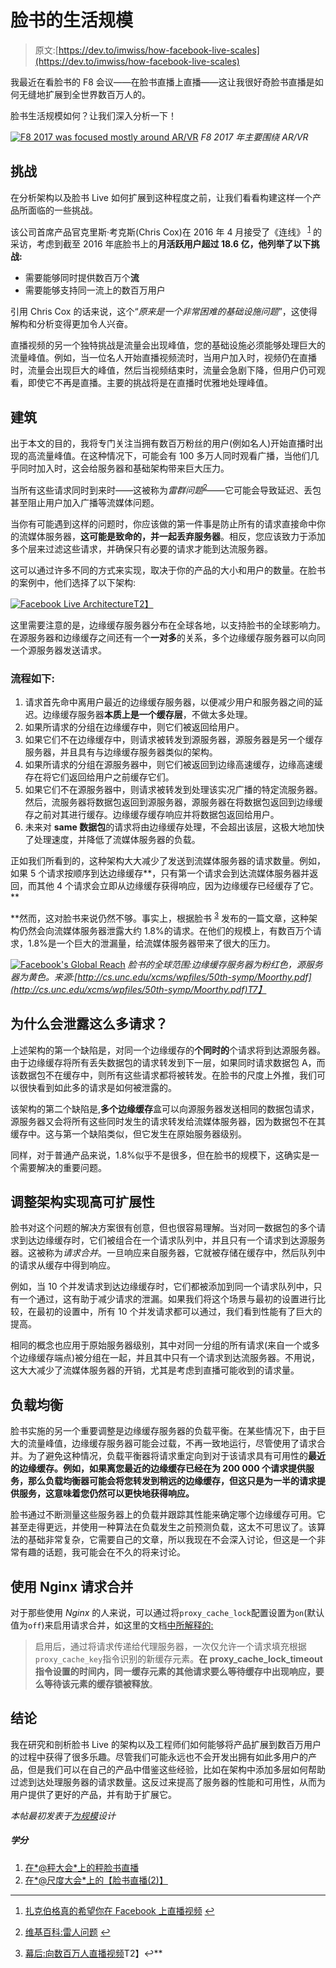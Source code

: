 # 脸书的生活规模

> 原文:[https://dev.to/imwiss/how-facebook-live-scales](https://dev.to/imwiss/how-facebook-live-scales)

我最近在看脸书的 F8 会议——在脸书直播上直播——这让我很好奇脸书直播是如何无缝地扩展到全世界数百万人的。

脸书生活规模如何？让我们深入分析一下！

[![F8 2017 was focused mostly around AR/VR](../Images/98a70ab595d63e964956801719e13ff8.png)](https://res.cloudinary.com/practicaldev/image/fetch/s--DJx1sYZp--/c_limit%2Cf_auto%2Cfl_progressive%2Cq_auto%2Cw_880/https://designingforscale.com/content/images/2017/04/f8VR.png) 
*F8 2017 年主要围绕 AR/VR*

## [](#the-challenges)挑战

在分析架构以及脸书 Live 如何扩展到这种程度之前，让我们看看构建这样一个产品所面临的一些挑战。

该公司首席产品官克里斯·考克斯(Chris Cox)在 2016 年 4 月接受了《连线》 <sup id="fnref1">[1](#fn1)</sup> 的采访，考虑到截至 2016 年底脸书上的**月活跃用户超过 18.6 亿，他列举了以下挑战:**

*   需要能够同时提供数百万个**流**
*   需要能够支持同一流上的数百万用户

引用 Chris Cox 的话来说，这个“*原来是一个非常困难的基础设施问题*”，这使得解构和分析变得更加令人兴奋。

直播视频的另一个独特挑战是流量会出现峰值，您的基础设施必须能够处理巨大的流量峰值。例如，当一位名人开始直播视频流时，当用户加入时，视频仍在直播时，流量会出现巨大的峰值，然后当视频结束时，流量会急剧下降，但用户仍可观看，即使它不再是直播。主要的挑战将是在直播时优雅地处理峰值。

## [](#the-architecture)建筑

出于本文的目的，我将专门关注当拥有数百万粉丝的用户(例如名人)开始直播时出现的高流量峰值。在这种情况下，可能会有 100 多万人同时观看广播，当他们几乎同时加入时，这会给服务器和基础架构带来巨大压力。

当所有这些请求同时到来时——这被称为*雷群问题*<sup id="fnref2">[2](#fn2)</sup>——它可能会导致延迟、丢包甚至阻止用户加入广播等流媒体问题。

当你有可能遇到这样的问题时，你应该做的第一件事是防止所有的请求直接命中你的流媒体服务器，**这可能是致命的，并一起丢弃服务器**。相反，您应该致力于添加多个层来过滤这些请求，并确保只有必要的请求才能到达流服务器。

这可以通过许多不同的方式来实现，取决于你的产品的大小和用户的数量。在脸书的案例中，他们选择了以下架构:

[![Facebook Live Architecture](../Images/60ecf15c1ee9e1bfd3d48df2567b772e.png)T2】](https://res.cloudinary.com/practicaldev/image/fetch/s--ndkNNwTX--/c_limit%2Cf_auto%2Cfl_progressive%2Cq_auto%2Cw_880/https://designingforscale.com/content/images/2017/04/facebookLiveArchitecture_1-1.jpg)

这里需要注意的是，边缘缓存服务器分布在全球各地，以支持脸书的全球影响力。在源服务器和边缘缓存之间还有一个**一对多**的关系，多个边缘缓存服务器可以向同一个源服务器发送请求。

### [](#the-flow-works-as-follow)流程如下:

1.  请求首先命中离用户最近的边缘缓存服务器，以便减少用户和服务器之间的延迟。边缘缓存服务器**本质上是一个缓存层**，不做太多处理。
2.  如果所请求的分组在边缘缓存中，则它们被返回给用户。
3.  如果它们不在边缘缓存中，则请求被转发到源服务器，源服务器是另一个缓存服务器，并且具有与边缘缓存服务器类似的架构。
4.  如果所请求的分组在源服务器中，则它们被返回到边缘高速缓存，边缘高速缓存在将它们返回给用户之前缓存它们。
5.  如果它们不在源服务器中，则请求被转发到处理该实况广播的特定流服务器。然后，流服务器将数据包返回到源服务器，源服务器在将数据包返回到边缘缓存之前对其进行缓存。边缘缓存缓存响应并将数据包返回给用户。
6.  未来对 **same 数据包**的请求将由边缘缓存处理，不会超出该层，这极大地加快了处理速度，并降低了流媒体服务器的负载。

正如我们所看到的，这种架构大大减少了发送到流媒体服务器的请求数量。例如，如果 5 个请求按顺序到达边缘缓存**，只有第一个请求会到达流媒体服务器并返回，而其他 4 个请求会立即从边缘缓存获得响应，因为边缘缓存已经缓存了它。**

 **然而，这对脸书来说仍然不够。事实上，根据脸书 <sup id="fnref3">[3](#fn3)</sup> 发布的一篇文章，这种架构仍然会向流媒体服务器泄露大约 1.8%的请求。在他们的规模上，有数百万个请求，1.8%是一个巨大的泄漏量，给流媒体服务器带来了很大的压力。

[![Facebook's Global Reach](../Images/527edd2433b187202697fd610c29c9bb.png)](https://res.cloudinary.com/practicaldev/image/fetch/s--fCxmkHgd--/c_limit%2Cf_auto%2Cfl_progressive%2Cq_auto%2Cw_880/https://designingforscale.com/content/images/2017/04/facebookGlobalReach.png) 
*脸书的全球范围:边缘缓存服务器为粉红色，源服务器为黄色。来源:[http://cs.unc.edu/xcms/wpfiles/50th-symp/Moorthy.pdf](http://cs.unc.edu/xcms/wpfiles/50th-symp/Moorthy.pdf)T7】*

## [](#why-is-it-leaking-so-many-requests)为什么会泄露这么多请求？

上述架构的第一个缺陷是，对同一个边缘缓存的**个同时的**个请求将到达源服务器。由于边缘缓存将所有丢失数据包的请求转发到下一层，如果同时请求数据包 A，而该数据包不在缓存中，则所有这些请求都将被转发。在脸书的尺度上外推，我们可以很快看到如此多的请求是如何被泄露的。

该架构的第二个缺陷是,**多个边缘缓存**盒可以向源服务器发送相同的数据包请求，源服务器又会将所有这些同时发生的请求转发给流媒体服务器，因为数据包不在其缓存中。这与第一个缺陷类似，但它发生在原始服务器级别。

同样，对于普通产品来说，1.8%似乎不是很多，但在脸书的规模下，这确实是一个需要解决的重要问题。

## [](#adjusting-the-architecture-for-high-scaling)调整架构实现高可扩展性

脸书对这个问题的解决方案很有创意，但也很容易理解。当对同一数据包的多个请求到达边缘缓存时，它们被组合在一个请求队列中，并且只有一个请求到达源服务器。这被称为*请求合并*。一旦响应来自服务器，它就被存储在缓存中，然后队列中的请求从缓存中得到响应。

例如，当 10 个并发请求到达边缘缓存时，它们都被添加到同一个请求队列中，只有一个通过，这有助于减少请求的泄漏。如果我们将这个场景与最初的设置进行比较，在最初的设置中，所有 10 个并发请求都可以通过，我们看到性能有了巨大的提高。

相同的概念也应用于原始服务器级别，其中对同一分组的所有请求(来自一个或多个边缘缓存端点)被分组在一起，并且其中只有一个请求到达流服务器。不用说，这大大减少了流媒体服务器的开销，尤其是考虑到直播可能收到的请求量。

## [](#load-balancing)负载均衡

脸书实施的另一个重要调整是边缘缓存服务器的负载平衡。在某些情况下，由于巨大的流量峰值，边缘缓存服务器可能会过载，不再一致地运行，尽管使用了请求合并。为了避免这种情况，负载平衡器将请求重定向到对于该请求具有可用性的**最近的边缘缓存。例如，如果离您最近的边缘缓存已经在为 200 000 个请求提供服务，那么负载均衡器可能会将您转发到稍远的边缘缓存，但这只是为一半的请求提供服务，这意味着您仍然可以更快地获得响应。**

脸书通过不断测量这些服务器上的负载并跟踪其性能来确定哪个边缘缓存可用。它甚至走得更远，并使用一种算法在负载发生之前预测负载，这太不可思议了。该算法的基础非常复杂，它需要自己的文章，所以我现在不会深入讨论，但这是一个非常有趣的话题，我可能会在不久的将来讨论。

## [](#request-coalescing-using-nginx)使用 Nginx 请求合并

对于那些使用 *Nginx* 的人来说，可以通过将`proxy_cache_lock`配置设置为`on`(默认值为`off`)来启用请求合并，如这里的文档[中所解释的:](http://nginx.org/en/docs/http/ngx_http_proxy_module.html#proxy_cache_lock)

> 启用后，通过将请求传递给代理服务器，一次仅允许一个请求填充根据`proxy_cache_key`指令识别的新缓存元素。**在 proxy_cache_lock_timeout 指令设置的时间内，同一缓存元素的其他请求要么等待缓存中出现响应，要么等待该元素的缓存锁被释放**。

## [](#conclusion)结论

我在研究和剖析脸书 Live 的架构以及工程师们如何能够将产品扩展到数百万用户的过程中获得了很多乐趣。尽管我们可能永远也不会开发出拥有如此多用户的产品，但是我们可以在自己的产品中借鉴这些经验，比如在架构中添加多层如何帮助过滤到达处理服务器的请求数量。这反过来提高了服务器的性能和可用性，从而为用户提供了更好的产品，并有助于扩展它。

*本帖最初发表于[为规模](https://designingforscale.com/?utm_source=scalingfacebooklive&utm_medium=guest-post&utm_campaign=devto)设计*

##### [](#credits)学分

1.  [在*@秤大会*上的秤脸书直播](https://atscaleconference.com/videos/scaling-facebook-live/)
2.  [在*@尺度大会*上的【脸书直播(2)】](https://atscaleconference.com/videos/scaling-facebook-live-2/)

* * *

1.  [扎克伯格真的希望你在 Facebook 上直播视频](https://www.wired.com/2016/04/facebook-really-really-wants-broadcast-watch-live-video/) [↩](#fnref1)

2.  [维基百科:雷人问题](https://en.wikipedia.org/wiki/Thundering_herd_problem) [↩](#fnref2)

3.  [幕后:向数百万人直播视频](https://code.facebook.com/posts/1653074404941839/under-the-hood-broadcasting-live-video-to-millions/)T2】↩**